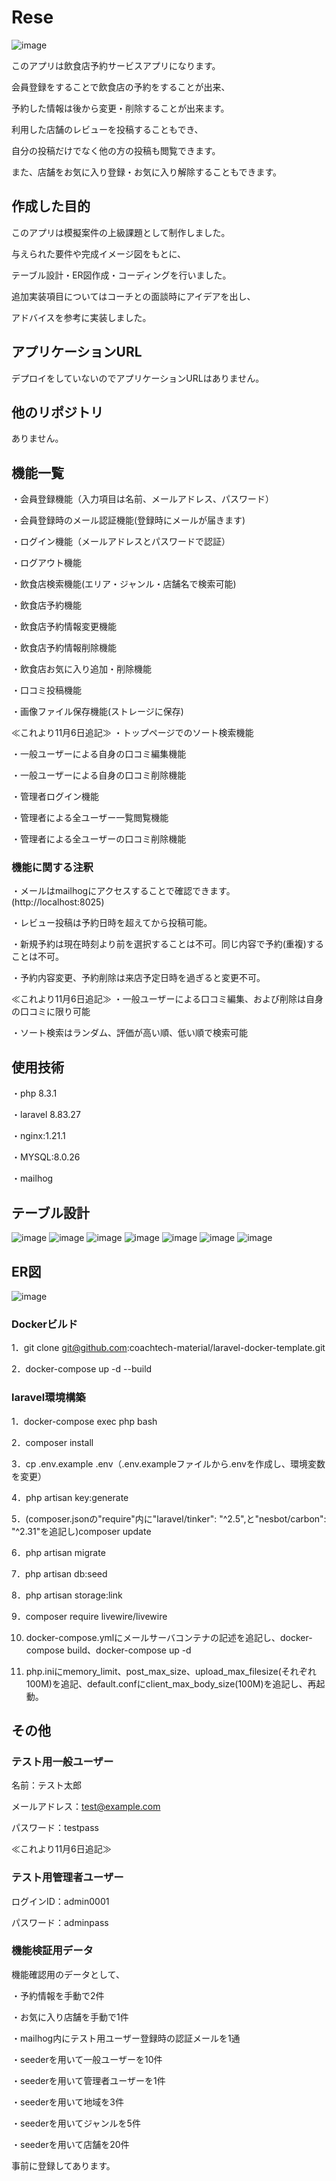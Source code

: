 # Rese

![image](https://github.com/user-attachments/assets/7600d790-b062-4f06-93d6-8cb5c3cdda72)

このアプリは飲食店予約サービスアプリになります。

会員登録をすることで飲食店の予約をすることが出来、

予約した情報は後から変更・削除することが出来ます。

利用した店舗のレビューを投稿することもでき、

自分の投稿だけでなく他の方の投稿も閲覧できます。

また、店舗をお気に入り登録・お気に入り解除することもできます。

## 作成した目的

このアプリは模擬案件の上級課題として制作しました。

与えられた要件や完成イメージ図をもとに、

テーブル設計・ER図作成・コーディングを行いました。

追加実装項目についてはコーチとの面談時にアイデアを出し、

アドバイスを参考に実装しました。

## アプリケーションURL

デプロイをしていないのでアプリケーションURLはありません。

## 他のリポジトリ

ありません。

## 機能一覧

・会員登録機能（入力項目は名前、メールアドレス、パスワード）

・会員登録時のメール認証機能(登録時にメールが届きます)

・ログイン機能（メールアドレスとパスワードで認証）

・ログアウト機能

・飲食店検索機能(エリア・ジャンル・店舗名で検索可能)

・飲食店予約機能

・飲食店予約情報変更機能

・飲食店予約情報削除機能

・飲食店お気に入り追加・削除機能

・口コミ投稿機能

・画像ファイル保存機能(ストレージに保存)

≪これより11月6日追記≫
・トップページでのソート検索機能

・一般ユーザーによる自身の口コミ編集機能

・一般ユーザーによる自身の口コミ削除機能

・管理者ログイン機能

・管理者による全ユーザー一覧閲覧機能

・管理者による全ユーザーの口コミ削除機能

### 機能に関する注釈

・メールはmailhogにアクセスすることで確認できます。(http://localhost:8025)

・レビュー投稿は予約日時を超えてから投稿可能。

・新規予約は現在時刻より前を選択することは不可。同じ内容で予約(重複)することは不可。

・予約内容変更、予約削除は来店予定日時を過ぎると変更不可。

≪これより11月6日追記≫
・一般ユーザーによる口コミ編集、および削除は自身の口コミに限り可能

・ソート検索はランダム、評価が高い順、低い順で検索可能

## 使用技術

・php 8.3.1

・laravel 8.83.27

・nginx:1.21.1

・MYSQL:8.0.26

・mailhog

## テーブル設計

![image](https://github.com/user-attachments/assets/11bb6e85-d704-4402-9b1e-eee12504df67)
![image](https://github.com/user-attachments/assets/f58c72e5-1689-4e85-9b04-42f01b7423b6)
![image](https://github.com/user-attachments/assets/4d0a3eaf-acd8-4735-93d0-a1e06f643c0d)
![image](https://github.com/user-attachments/assets/d5f6160a-97ae-418f-a4f5-0131ae7810f1)
![image](https://github.com/user-attachments/assets/f8c51288-75ec-4624-8898-fa57b57d95c9)
![image](https://github.com/user-attachments/assets/dcd61d21-5746-4cdc-a580-c91b211df54c)
![image](https://github.com/user-attachments/assets/f2bb1a86-67e5-4e11-a509-1e77b68e5039)

## ER図

![image](https://github.com/user-attachments/assets/5325b3c8-dc30-4278-89e7-463bb7f86cb6)


### Dockerビルド

1．git clone git@github.com:coachtech-material/laravel-docker-template.git

2．docker-compose up -d --build

### laravel環境構築

1．docker-compose exec php bash

2．composer install

3．cp .env.example .env（.env.exampleファイルから.envを作成し、環境変数を変更）

4．php artisan key:generate

5．(composer.jsonの"require"内に"laravel/tinker": "^2.5",と"nesbot/carbon": "^2.31"を追記し)composer update

6．php artisan migrate

7．php artisan db:seed

8．php artisan storage:link

9．composer require livewire/livewire

10. docker-compose.ymlにメールサーバコンテナの記述を追記し、docker-compose build、docker-compose up -d
    
11. php.iniにmemory_limit、post_max_size、upload_max_filesize(それぞれ100M)を追記、default.confにclient_max_body_size(100M)を追記し、再起動。

## その他

### テスト用一般ユーザー

名前：テスト太郎

メールアドレス：test@example.com

パスワード：testpass

≪これより11月6日追記≫
### テスト用管理者ユーザー

ログインID：admin0001

パスワード：adminpass

### 機能検証用データ

機能確認用のデータとして、

・予約情報を手動で2件
 
・お気に入り店舗を手動で1件

・mailhog内にテスト用ユーザー登録時の認証メールを1通

・seederを用いて一般ユーザーを10件

・seederを用いて管理者ユーザーを1件

・seederを用いて地域を3件

・seederを用いてジャンルを5件

・seederを用いて店舗を20件

事前に登録してあります。

